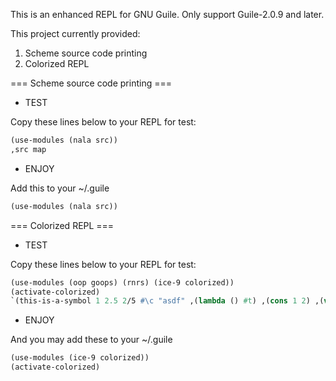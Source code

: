 This is an enhanced REPL for GNU Guile.
Only support Guile-2.0.9 and later.

This project currently provided:

1. Scheme source code printing
2. Colorized REPL

=== Scheme source code printing ===
* TEST

Copy these lines below to your REPL for test:
``` scheme
(use-modules (nala src))
,src map
```

* ENJOY

Add this to your ~/.guile
``` scheme
(use-modules (nala src))
```

=== Colorized REPL ===

* TEST

Copy these lines below to your REPL for test:
``` scheme
(use-modules (oop goops) (rnrs) (ice-9 colorized))
(activate-colorized)
`(this-is-a-symbol 1 2.5 2/5 #\c "asdf" ,(lambda () #t) ,(cons 1 2) ,(vector 1 2 3) #2u32@2@3((1 2) (3 4)) ,(make-bytevector 10 99) ,<object>)
```

* ENJOY

And you may add these to your ~/.guile
``` scheme
(use-modules (ice-9 colorized))
(activate-colorized)
```
